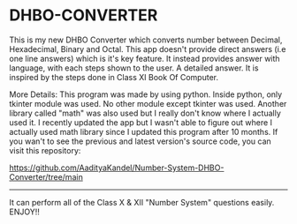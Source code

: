# DHBO-CONVERTER
This is my new DHBO Converter which converts number between Decimal, Hexadecimal, Binary and Octal. This app doesn't provide direct answers (i.e one line answers) which is it's key feature. It instead provides answer with language, with each steps shown to the user. A detailed answer. It is inspired by the steps done in Class XI Book Of Computer.

More Details:
This program was made by using python. Inside python, only tkinter module was used. No other module except tkinter was used.
Another library called "math" was also used but I really don't know where I actually used it. I recently updated the app but
I wasn't able to figure out where I actually used math library since I updated this program after 10 months. If you wan't to 
see the previous and latest version's source code, you can visit this repository:

https://github.com/AadityaKandel/Number-System-DHBO-Converter/tree/main

--------------------------------------------------------------------------------------------------------------------------------------------------
It can perform all of the Class X & XII "Number System" questions easily. ENJOY!!

